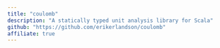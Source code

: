 ```yaml
---
title: "coulomb"
description: "A statically typed unit analysis library for Scala"
github: "https://github.com/erikerlandson/coulomb"
affiliate: true
---
```

